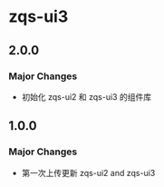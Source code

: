 # zqs-ui3

## 2.0.0

### Major Changes

- 初始化 zqs-ui2 和 zqs-ui3 的组件库

## 1.0.0

### Major Changes

- 第一次上传更新 zqs-ui2 and zqs-ui3
